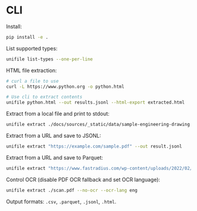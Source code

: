# CLI

Install:
```bash
pip install -e .
```

List supported types:
```bash
unifile list-types --one-per-line
```


HTML file extraction:
```bash
# curl a file to use
curl -L https://www.python.org -o python.html

# Use cli to extract contents
unifile python.html --out results.jsonl --html-export extracted.html
```


Extract from a local file and print to stdout:
```bash
unifile extract ./docs/sources/_static/data/sample-engineering-drawing.pdf --max-rows 50 --max-colwidth 120
```


Extract from a URL and save to JSONL:
```bash
unifile extract "https://example.com/sample.pdf" --out result.jsonl
```


Extract from a URL and save to Parquet:
```bash
unifile extract "https://www.fastradius.com/wp-content/uploads/2022/02/sample-engineering-drawing.pdf" --out drawing.parquet
```


Control OCR (disable PDF OCR fallback and set OCR language):
```bash
unifile extract ./scan.pdf --no-ocr --ocr-lang eng
```

Output formats: `.csv`, `.parquet`, `.jsonl`, `.html`.